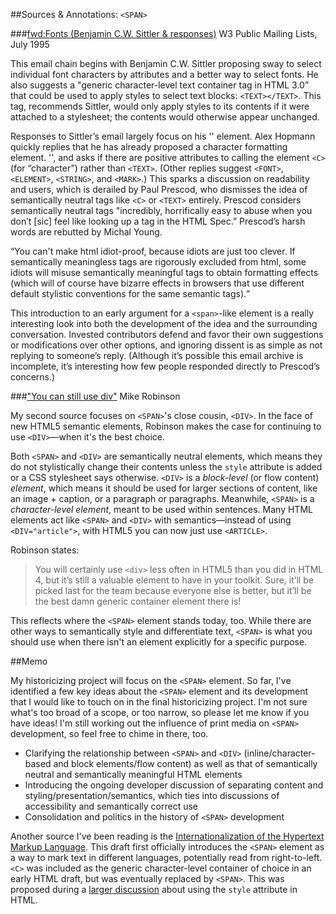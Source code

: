 ##Sources & Annotations: `<SPAN>`

###[fwd:Fonts (Benjamin C.W. Sittler & responses)](http://lists.w3.org/Archives/Public/www-style/1995Jul/thread.html#msg11)
W3 Public Mailing Lists, July 1995

This email chain begins with Benjamin C.W. Sittler proposing sway to select individual font characters by attributes and a better way to select fonts. He also suggests a "generic character-level text container tag in HTML 3.0” that could be used to apply styles to select text blocks: `<TEXT></TEXT>`. This tag, recommends Sittler, would only apply styles to its contents if it were attached to a stylesheet; the contents would otherwise appear unchanged.

Responses to Sittler’s email largely focus on his '<TEXT>' element. Alex Hopmann quickly replies that he has already proposed a character formatting element. '<C>', and asks if there are positive attributes to calling the element `<C>` (for “character”) rather than `<TEXT>`. (Other replies suggest `<FONT>`, `<ELEMENT>`, `<STRING>`, and `<MARK>`.) This sparks a discussion on readability and users, which is derailed by Paul Prescod, who dismisses the idea of semantically neutral tags like `<C>` or `<TEXT>` entirely. Prescod considers semantically neutral tags "incredibly,  horrifically easy to abuse when you don’t [sic] feel like looking up a tag in the HTML Spec.” Prescod’s harsh words are rebutted by Michal Young.

<q>You can't make html idiot-proof, because idiots are just too clever.  If semantically meaningless tags are rigorously excluded from html, some idiots will misuse semantically meaningful tags to obtain formatting effects (which will of course have bizarre effects in browsers that use different default stylistic conventions for the same semantic tags).</q>

This introduction to an early argument for a `<span>`-like element is a really interesting look into both the development of the idea and the surrounding conversation. Invested contributors defend and favor their own suggestions or modifications over other options, and ignoring dissent is as simple as not replying to someone’s reply. (Although it’s possible this email archive is incomplete, it’s interesting how few people responded directly to Prescod’s concerns.)

###["You can still use div"](http://html5doctor.com/you-can-still-use-div/)
Mike Robinson

My second source focuses on `<SPAN>`'s close cousin, `<DIV>`. In the face of new HTML5 semantic elements, Robinson makes the case for continuing to use `<DIV>`—when it's the best choice.

Both `<SPAN>` and `<DIV>` are semantically neutral elements, which means they do not stylistically change their contents unless the `style` attribute is added or a CSS stylesheet says otherwise. `<DIV>` is a _block-level_ (or flow content) _element_, which means it should be used for larger sections of content, like an image + caption, or a paragraph or paragraphs. Meanwhile, `<SPAN>` is a _character-level element_, meant to be used within sentences. Many HTML elements act like `<SPAN>` and `<DIV>` with semantics—instead of using `<DIV="article">`, with HTML5 you can now just use `<ARTICLE>`.

Robinson states:

> You will certainly use `<div>` less often in HTML5 than you did in HTML 4, but it’s still a valuable element to have in your toolkit. Sure, it’ll be picked last for the team because everyone else is better, but it’ll be the best damn generic container element there is!

This reflects where the `<SPAN>` element stands today, too. While there are other ways to semantically style and differentiate text, `<SPAN>` is what you should use when there isn't an element explicitly for a specific purpose.

##Memo

My historicizing project will focus on the `<SPAN>` element. So far, I've identified a few key ideas about the `<SPAN>` element and its development that I would like to touch on in the final historicizing project. I'm not sure what's too broad of a scope, or too narrow, so please let me know if you have ideas! I'm still working out the influence of print media on `<SPAN>` development, so feel free to chime in there, too.

- Clarifying the relationship between `<SPAN>` and `<DIV>` (inline/character-based and block elements/flow content) as well as that of semantically neutral and semantically meaningful HTML elements
- Introducing the ongoing developer discussion of separating content and styling/presentation/semantics, which ties into discussions of accessibility and semantically correct use
- Consolidation and politics in the history of `<SPAN>` development

Another source I've been reading is the [Internationalization of the Hypertext Markup Language](http://tools.ietf.org/html/draft-ietf-html-i18n-01). This draft first officially introduces the `<SPAN>` element as a way to mark text in different languages, potentially read from right-to-left. `<C>` was included as the generic character-level container of choice in an early HTML draft, but was eventually replaced by `<SPAN>`. This was proposed during a [larger discussion](http://lists.w3.org/Archives/Public/www-style/1995Dec/0039.html) about using the `style` attribute in HTML.



